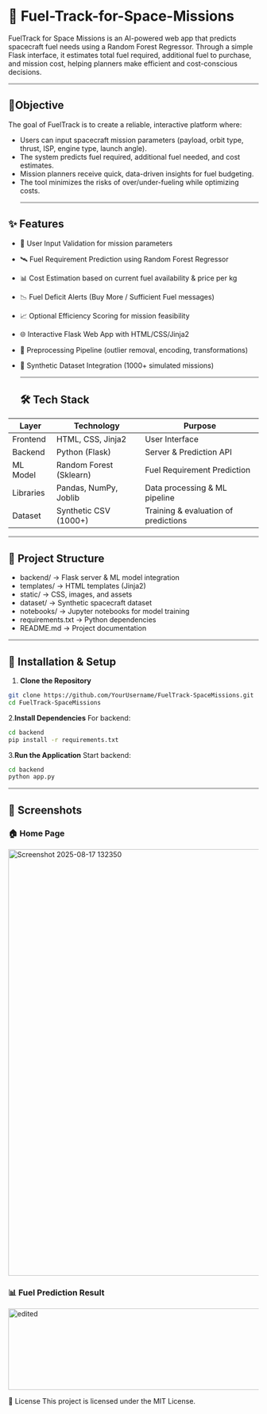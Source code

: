 # 🚀 Fuel-Track-for-Space-Missions 
FuelTrack for Space Missions is an AI-powered web app that predicts spacecraft fuel needs using a Random Forest Regressor. Through a simple Flask interface, it estimates total fuel required, additional fuel to purchase, and mission cost, helping planners make efficient and cost-conscious decisions.
<hr style="height:3px; background-color:#bbb; border:none;" />

## 🎯Objective 
The goal of FuelTrack is to create a reliable, interactive platform where:
- Users can input spacecraft mission parameters (payload, orbit type, thrust, ISP, engine type, launch angle).
- The system predicts fuel required, additional fuel needed, and cost estimates.
- Mission planners receive quick, data-driven insights for fuel budgeting.
- The tool minimizes the risks of over/under-fueling while optimizing costs.
  <hr style="height:3px; background-color:#bbb; border:none;" />
  
## ✨ Features 
- 🔐 User Input Validation for mission parameters
- 🛰️ Fuel Requirement Prediction using Random Forest Regressor
- 📊 Cost Estimation based on current fuel availability & price per kg
- 📉 Fuel Deficit Alerts (Buy More / Sufficient Fuel messages)
- 📈 Optional Efficiency Scoring for mission feasibility
- 🌐 Interactive Flask Web App with HTML/CSS/Jinja2
- 🧹 Preprocessing Pipeline (outlier removal, encoding, transformations)
- 📂 Synthetic Dataset Integration (1000+ simulated missions)
  <hr style="height:3px; background-color:#bbb; border:none;" />

  ## 🛠️ Tech Stack

| Layer       | Technology           | Purpose                                   |
|-------------|----------------------|-------------------------------------------|
| Frontend    | HTML, CSS, Jinja2    | User Interface                            |
| Backend     | Python (Flask)       | Server & Prediction API                   |
| ML Model    | Random Forest (Sklearn) | Fuel Requirement Prediction             |
| Libraries   | Pandas, NumPy, Joblib | Data processing & ML pipeline             |
| Dataset     | Synthetic CSV (1000+) | Training & evaluation of predictions      |
<hr style="height:3px; background-color:#bbb; border:none;" />

## 📂 Project Structure  

- backend/ → Flask server & ML model integration  
- templates/ → HTML templates (Jinja2)  
- static/ → CSS, images, and assets  
- dataset/ → Synthetic spacecraft dataset  
- notebooks/ → Jupyter notebooks for model training  
- requirements.txt → Python dependencies  
- README.md → Project documentation  
 <hr style="height:3px; background-color:#bbb; border:none;" />

## 🚀 Installation & Setup  

1. **Clone the Repository**  

```bash
git clone https://github.com/YourUsername/FuelTrack-SpaceMissions.git
cd FuelTrack-SpaceMissions
```

2.**Install Dependencies**
For backend:
```bash
cd backend
pip install -r requirements.txt
```

3.**Run the Application**
Start backend:
```bash
cd backend
python app.py
```
 <hr style="height:3px; background-color:#bbb; border:none;" />
 
## 📸 Screenshots

### 🏠 Home Page 
<img width="1871" height="859" alt="Screenshot 2025-08-17 132350" src="https://github.com/user-attachments/assets/59b61a5f-0f4c-440e-8a72-bd6f83667c43" />


### 📊 Fuel Prediction Result 
<img width="1378" height="164" alt="edited" src="https://github.com/user-attachments/assets/39ed432a-f9c3-473e-a6ce-bf21b66f59df" />

📜 License This project is licensed under the MIT License.
